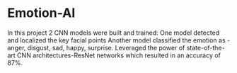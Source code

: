 # Emotion-AI
In this project 2 CNN models were built and trained:
One model detected and localized the key facial points 
Another model classified the emotion as - anger, disgust, sad, happy, surprise.
Leveraged the power of state-of-the-art CNN architectures-ResNet networks which resulted in an accuracy of 87%.
